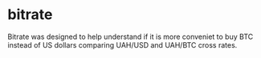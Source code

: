 # bitrate
Bitrate was designed to help understand if it is more conveniet to buy BTC instead of US dollars comparing UAH/USD and UAH/BTC cross rates.
